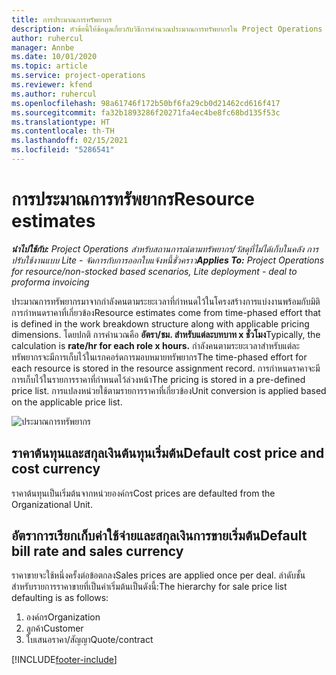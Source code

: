 ```yaml
---
title: การประมาณการทรัพยากร
description: หัวข้อนี้ให้ข้อมูลเกี่ยวกับวิธีการคำนวณประมาณการทรัพยากรใน Project Operations
author: ruhercul
manager: Annbe
ms.date: 10/01/2020
ms.topic: article
ms.service: project-operations
ms.reviewer: kfend
ms.author: ruhercul
ms.openlocfilehash: 98a61746f172b50bf6fa29cb0d21462cd616f417
ms.sourcegitcommit: fa32b1893286f20271fa4ec4be8fc68bd135f53c
ms.translationtype: HT
ms.contentlocale: th-TH
ms.lasthandoff: 02/15/2021
ms.locfileid: "5286541"
---
```

# <a name="resource-estimates"></a><span data-ttu-id="5c74f-103">การประมาณการทรัพยากร</span><span class="sxs-lookup"><span data-stu-id="5c74f-103">Resource estimates</span></span>

<span data-ttu-id="5c74f-104">_**นำไปใช้กับ:** Project Operations สำหรับสถานการณ์ตามทรัพยากร/วัสดุที่ไม่ได้เก็บในคลัง การปรับใช้งานแบบ Lite - จัดการกับการออกใบแจ้งหนี้ชั่วคราว_</span><span class="sxs-lookup"><span data-stu-id="5c74f-104">_**Applies To:** Project Operations for resource/non-stocked based scenarios, Lite deployment - deal to proforma invoicing_</span></span>

<span data-ttu-id="5c74f-105">ประมาณการทรัพยากรมาจากกำลังคนตามระยะเวลาที่กำหนดไว้ในโครงสร้างการแบ่งงานพร้อมกับมิติการกำหนดราคาที่เกี่ยวข้อง</span><span class="sxs-lookup"><span data-stu-id="5c74f-105">Resource estimates come from time-phased effort that is defined in the work breakdown structure along with applicable pricing dimensions.</span></span> <span data-ttu-id="5c74f-106">โดยปกติ การคำนวณคือ **อัตรา/ชม. สำหรับแต่ละบทบาท x ชั่วโมง**</span><span class="sxs-lookup"><span data-stu-id="5c74f-106">Typically, the calculation is **rate/hr for each role x hours.**</span></span> <span data-ttu-id="5c74f-107">กำลังคนตามระยะเวลาสำหรับแต่ละทรัพยากรจะมีการเก็บไว้ในเรกคอร์ดการมอบหมายทรัพยากร</span><span class="sxs-lookup"><span data-stu-id="5c74f-107">The time-phased effort for each resource is stored in the resource assignment record.</span></span> <span data-ttu-id="5c74f-108">การกำหนดราคาจะมีการเก็บไว้ในรายการราคาที่กำหนดไว้ล่วงหน้า</span><span class="sxs-lookup"><span data-stu-id="5c74f-108">The pricing is stored in a pre-defined price list.</span></span> <span data-ttu-id="5c74f-109">การแปลงหน่วยใช้ตามรายการราคาที่เกี่ยวข้อง</span><span class="sxs-lookup"><span data-stu-id="5c74f-109">Unit conversion is applied based on the applicable price list.</span></span>

![ประมาณการทรัพยากร](./media/navigation12.png)

## <a name="default-cost-price-and-cost-currency"></a><span data-ttu-id="5c74f-111">ราคาต้นทุนและสกุลเงินต้นทุนเริ่มต้น</span><span class="sxs-lookup"><span data-stu-id="5c74f-111">Default cost price and cost currency</span></span>

<span data-ttu-id="5c74f-112">ราคาต้นทุนเป็นเริ่มต้นจากหน่วยองค์กร</span><span class="sxs-lookup"><span data-stu-id="5c74f-112">Cost prices are defaulted from the Organizational Unit.</span></span>

## <a name="default-bill-rate-and-sales-currency"></a><span data-ttu-id="5c74f-113">อัตราการเรียกเก็บค่าใช้จ่ายและสกุลเงินการขายเริ่มต้น</span><span class="sxs-lookup"><span data-stu-id="5c74f-113">Default bill rate and sales currency</span></span>

<span data-ttu-id="5c74f-114">ราคาขายจะใช้หนึ่งครั้งต่อข้อตกลง</span><span class="sxs-lookup"><span data-stu-id="5c74f-114">Sales prices are applied once per deal.</span></span> <span data-ttu-id="5c74f-115">ลำดับชั้นสำหรับรายการราคาขายที่เป็นค่าเริ่มต้นเป็นดังนี้:</span><span class="sxs-lookup"><span data-stu-id="5c74f-115">The hierarchy for sale price list defaulting is as follows:</span></span>

1. <span data-ttu-id="5c74f-116">องค์กร</span><span class="sxs-lookup"><span data-stu-id="5c74f-116">Organization</span></span>
2. <span data-ttu-id="5c74f-117">ลูกค้า</span><span class="sxs-lookup"><span data-stu-id="5c74f-117">Customer</span></span>
3. <span data-ttu-id="5c74f-118">ใบเสนอราคา/สัญญา</span><span class="sxs-lookup"><span data-stu-id="5c74f-118">Quote/contract</span></span>


[!INCLUDE[footer-include](../includes/footer-banner.md)]